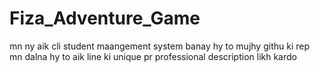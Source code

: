 # Fiza_Adventure_Game
mn ny aik cli student maangement system banay hy to mujhy githu ki rep mn dalna hy to aik line ki unique pr professional description likh kardo
